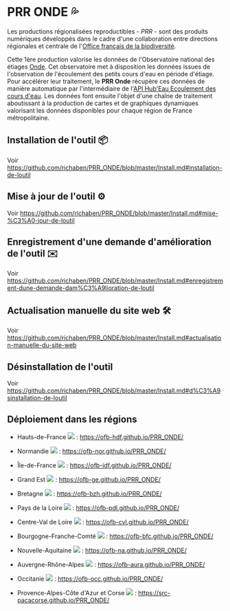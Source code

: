# PRR ONDE 💦

Les productions régionalisées reproductibles - *PRR* - sont des produits numériques développés dans le cadre d'une collaboration entre directions régionales et centrale de l'[Office français de la biodiversité](https://www.ofb.gouv.fr/).

Cette 1ère production valorise les données de l'Observatoire national des étiages [Onde](https://onde.eaufrance.fr/). Cet observatoire met à disposition les données issues de l'observation de l'écoulement des petits cours d'eau en période d'étiage. Pour accélérer leur traitement, le **PRR Onde** récupère ces données de manière automatique par l'intermédiaire de l'[API Hub'Eau Ecoulement des cours d'eau](https://hubeau.eaufrance.fr/page/api-ecoulement). Les données font ensuite l'objet d'une chaîne de traitement aboutissant à la production de cartes et de graphiques dynamiques valorisant les données disponibles pour chaque région de France métropolitaine.

## Installation de l'outil 📦

Voir <https://github.com/richaben/PRR_ONDE/blob/master/Install.md#installation-de-loutil>

## Mise à jour de l'outil ⚙️

Voir <https://github.com/richaben/PRR_ONDE/blob/master/Install.md#mise-%C3%A0-jour-de-loutil>

## Enregistrement d'une demande d'amélioration de l'outil ✉️

Voir <https://github.com/richaben/PRR_ONDE/blob/master/Install.md#enregistrement-dune-demande-dam%C3%A9lioration-de-loutil>

## Actualisation manuelle du site web 🛠

Voir <https://github.com/richaben/PRR_ONDE/blob/master/Install.md#actualisation-manuelle-du-site-web>

## Désinstallation de l'outil

Voir <https://github.com/richaben/PRR_ONDE/blob/master/Install.md#d%C3%A9sinstallation-de-loutil>

## Déploiement dans les régions

-   Hauts-de-France [![](images/github-mark-white_18px.png)](https://github.com/OFB-HdF/PRR_ONDE) : <https://ofb-hdf.github.io/PRR_ONDE/>

-   Normandie [![](images/github-mark-white_18px.png)](https://github.com/OFB-Nor/PRR_ONDE) : <https://ofb-nor.github.io/PRR_ONDE/>

-   Île-de-France [![](images/github-mark-white_18px.png)](https://github.com/OFB-IdF/PRR_ONDE) : <https://ofb-idf.github.io/PRR_ONDE/>

-   Grand Est [![](images/github-mark-white_18px.png)](https://github.com/OFB-GE/PRR_ONDE) : <https://ofb-ge.github.io/PRR_ONDE/>

-   Bretagne [![](images/github-mark-white_18px.png)](https://github.com/ofb-bzh/PRR_ONDE) : <https://ofb-bzh.github.io/PRR_ONDE/>

-   Pays de la Loire [![](images/github-mark-white_18px.png)](https://github.com/ofb-pdl/PRR_ONDE) : <https://ofb-pdl.github.io/PRR_ONDE/>

-   Centre-Val de Loire [![](images/github-mark-white_18px.png)](https://github.com/ofb-CVL/PRR_ONDE) : <https://ofb-cvl.github.io/PRR_ONDE/>

-   Bourgogne-Franche-Comté [![](images/github-mark-white_18px.png)](https://github.com/OFB-BFC/PRR_ONDE) : <https://ofb-bfc.github.io/PRR_ONDE/>

-   Nouvelle-Aquitaine [![](images/github-mark-white_18px.png)](https://github.com/OFB-NA/PRR_ONDE) : <https://ofb-na.github.io/PRR_ONDE/>

-   Auvergne-Rhône-Alpes [![](images/github-mark-white_18px.png)](https://github.com/ofb-aura/PRR_ONDE) : <https://ofb-aura.github.io/PRR_ONDE/>

-   Occitanie [![](images/github-mark-white_18px.png)](https://github.com/OFB-OCC/PRR_ONDE) : <https://ofb-occ.github.io/PRR_ONDE/>

-   Provence-Alpes-Côte d'Azur et Corse [![](images/github-mark-white_18px.png)](https://github.com/SRC-PacaCorse/PRR_ONDE) : <https://src-pacacorse.github.io/PRR_ONDE/>
